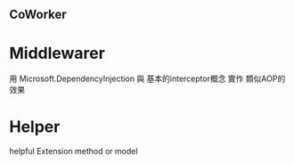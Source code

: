 ## CoWorker

# Middlewarer
用 Microsoft.DependencyInjection 與 基本的interceptor概念 實作 類似AOP的效果 

# Helper
helpful Extension method or model

